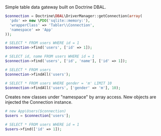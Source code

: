 Simple table data gateway built on Doctrine DBAL.

```php
$connection = Doctrine\DBAL\DriverManager::getConnection(array(
  'pdo' => new \PDO('sqlite::memory:'),
  'wrapperClass' => 'Tabler\\Connection',
  'namespace' => 'App'
));

# SELECT * FROM users WHERE id = 1
$connection->find('users', ['id' => 1]);

# SELECT id, name FROM users WHERE id = 1
$connection->find('users', ['id', 'name'], ['id' => 1]);

# SELECT * FROM users
$connection->findAll('users');

# SELECT * FROM users WHERE gender = 'm' LIMIT 10
$connection->findAll('users', ['gender' => 'm'], 10);
```

Creates new classes under "namespace" by array access.
New objects are injected the Connection instance.

```php
# new App\Users($connection)
$users = $connection['users'];

# SELECT * FROM users WHERE id = 1
$users->find(['id' => 1]);
```
